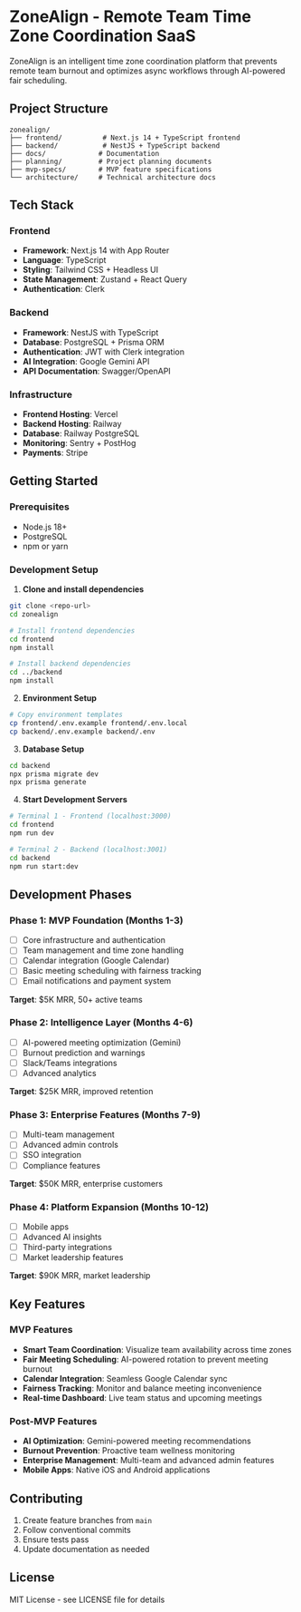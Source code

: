 # ZoneAlign - Remote Team Time Zone Coordination SaaS

ZoneAlign is an intelligent time zone coordination platform that prevents remote team burnout and optimizes async workflows through AI-powered fair scheduling.

## Project Structure

```
zonealign/
├── frontend/          # Next.js 14 + TypeScript frontend
├── backend/           # NestJS + TypeScript backend
├── docs/             # Documentation
├── planning/         # Project planning documents
├── mvp-specs/        # MVP feature specifications
└── architecture/     # Technical architecture docs
```

## Tech Stack

### Frontend
- **Framework**: Next.js 14 with App Router
- **Language**: TypeScript
- **Styling**: Tailwind CSS + Headless UI
- **State Management**: Zustand + React Query
- **Authentication**: Clerk

### Backend
- **Framework**: NestJS with TypeScript
- **Database**: PostgreSQL + Prisma ORM
- **Authentication**: JWT with Clerk integration
- **AI Integration**: Google Gemini API
- **API Documentation**: Swagger/OpenAPI

### Infrastructure
- **Frontend Hosting**: Vercel
- **Backend Hosting**: Railway
- **Database**: Railway PostgreSQL
- **Monitoring**: Sentry + PostHog
- **Payments**: Stripe

## Getting Started

### Prerequisites
- Node.js 18+
- PostgreSQL
- npm or yarn

### Development Setup

1. **Clone and install dependencies**
```bash
git clone <repo-url>
cd zonealign

# Install frontend dependencies
cd frontend
npm install

# Install backend dependencies
cd ../backend
npm install
```

2. **Environment Setup**
```bash
# Copy environment templates
cp frontend/.env.example frontend/.env.local
cp backend/.env.example backend/.env
```

3. **Database Setup**
```bash
cd backend
npx prisma migrate dev
npx prisma generate
```

4. **Start Development Servers**
```bash
# Terminal 1 - Frontend (localhost:3000)
cd frontend
npm run dev

# Terminal 2 - Backend (localhost:3001)
cd backend
npm run start:dev
```

## Development Phases

### Phase 1: MVP Foundation (Months 1-3)
- [ ] Core infrastructure and authentication
- [ ] Team management and time zone handling
- [ ] Calendar integration (Google Calendar)
- [ ] Basic meeting scheduling with fairness tracking
- [ ] Email notifications and payment system

**Target**: $5K MRR, 50+ active teams

### Phase 2: Intelligence Layer (Months 4-6)
- [ ] AI-powered meeting optimization (Gemini)
- [ ] Burnout prediction and warnings
- [ ] Slack/Teams integrations
- [ ] Advanced analytics

**Target**: $25K MRR, improved retention

### Phase 3: Enterprise Features (Months 7-9)
- [ ] Multi-team management
- [ ] Advanced admin controls
- [ ] SSO integration
- [ ] Compliance features

**Target**: $50K MRR, enterprise customers

### Phase 4: Platform Expansion (Months 10-12)
- [ ] Mobile apps
- [ ] Advanced AI insights
- [ ] Third-party integrations
- [ ] Market leadership features

**Target**: $90K MRR, market leadership

## Key Features

### MVP Features
- **Smart Team Coordination**: Visualize team availability across time zones
- **Fair Meeting Scheduling**: AI-powered rotation to prevent meeting burnout
- **Calendar Integration**: Seamless Google Calendar sync
- **Fairness Tracking**: Monitor and balance meeting inconvenience
- **Real-time Dashboard**: Live team status and upcoming meetings

### Post-MVP Features
- **AI Optimization**: Gemini-powered meeting recommendations
- **Burnout Prevention**: Proactive team wellness monitoring
- **Enterprise Management**: Multi-team and advanced admin features
- **Mobile Apps**: Native iOS and Android applications

## Contributing

1. Create feature branches from `main`
2. Follow conventional commits
3. Ensure tests pass
4. Update documentation as needed

## License

MIT License - see LICENSE file for details